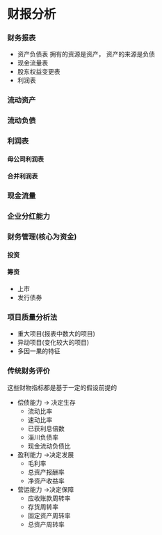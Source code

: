 # 财报分析
### 财务报表

- 资产负债表
  拥有的资源是资产，
  资产的来源是负债
- 现金流量表
- 股东权益变更表
- 利润表

### 流动资产
### 流动负债
### 利润表
#### 母公司利润表
#### 合并利润表
### 现金流量
### 企业分红能力

### 财务管理(核心为资金)
#### 投资
#### 筹资
- 上市 
- 发行债券

### 项目质量分析法
- 重大项目(报表中数大的项目)
- 异动项目(变化较大的项目)
- 多因一果的特征

### 传统财务评价
这些财物指标都是基于一定的假设前提的

- 偿债能力 -> 决定生存
    - 流动比率
    - 速动比率
    - 已获利息倍数
    - 淄川负债率
    - 现金流动负债比
- 盈利能力 ->决定发展
    - 毛利率
    - 总资产报酬率
    - 净资产收益率
- 营运能力 ->决定保障
    - 应收账款周转率
    - 存货周转率
    - 固定资产周转率
    - 总资产周转率 
